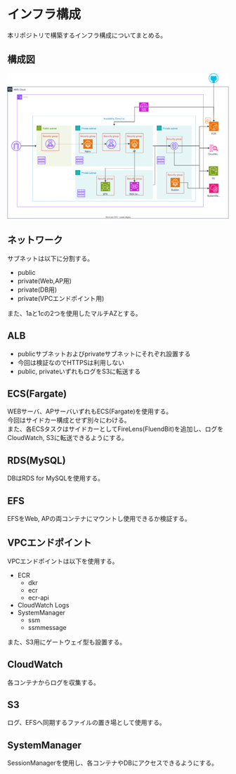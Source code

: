 # インフラ構成
本リポジトリで構築するインフラ構成についてまとめる。  

## 構成図
![](./structure.drawio.svg)

## ネットワーク
サブネットは以下に分割する。  
- public
- private(Web,AP用)
- private(DB用)
- private(VPCエンドポイント用)

また、1aと1cの2つを使用したマルチAZとする。

## ALB
- publicサブネットおよびprivateサブネットにそれぞれ設置する
- 今回は検証なのでHTTPSは利用しない  
- public, privateいずれもログをS3に転送する

## ECS(Fargate)
WEBサーバ、APサーバいずれもECS(Fargate)を使用する。  
今回はサイドカー構成とせず別々にわける。  
また、各ECSタスクはサイドカーとしてFireLens(FluendBit)を追加し、ログをCloudWatch, S3に転送できるようにする。  

## RDS(MySQL)
DBはRDS for MySQLを使用する。  

## EFS
EFSをWeb, APの両コンテナにマウントし使用できるか検証する。  

## VPCエンドポイント
VPCエンドポイントは以下を使用する。  
- ECR
  - dkr
  - ecr
  - ecr-api
- CloudWatch Logs
- SystemManager
  - ssm
  - ssmmessage

また、S3用にゲートウェイ型も設置する。

## CloudWatch
各コンテナからログを収集する。

## S3
ログ、EFSへ同期するファイルの置き場として使用する。

## SystemManager
SessionManagerを使用し、各コンテナやDBにアクセスできるようにする。  
